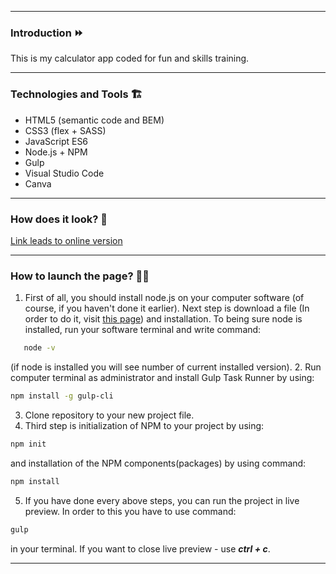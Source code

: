 ***

### Introduction ⏩ 

This is my calculator app coded for fun and skills training.
***

### Technologies and Tools 🏗

* HTML5 (semantic code and BEM)
* CSS3 (flex + SASS)
* JavaScript ES6
* Node.js + NPM
* Gulp
* Visual Studio Code
* Canva

***

### How does it look? 👀

[Link leads to online version](https://karolchilimoniuk.github.io/Calculator/)
***

### How to launch the page? 🐱‍🏍

1. First of all, you should install node.js on your computer software (of course, if you haven't done it earlier). Next step is download a file (In order to do it, visit [this page](https://nodejs.org/en/)) and installation. To being sure node is installed, run your software terminal and write command:
```sh
   node -v
```
   (if node is installed you will see number of current installed version).
2. Run computer terminal as administrator and install Gulp Task Runner by using:

```sh
npm install -g gulp-cli
```
3. Clone repository to your new project file.
4. Third step is initialization of NPM to your project by using:
```sh
npm init
```
and installation of the NPM components(packages) by using command:
```sh
npm install
```
5. If you have done every above steps, you can run the project in live preview. In order to this you have to use command: 
```sh
gulp
```
in your terminal. 
If you want to close live preview - use ***ctrl + c***.
***

